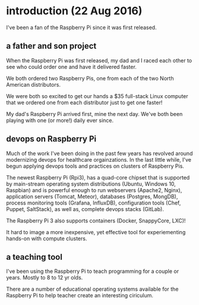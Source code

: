 # introduction (22 Aug 2016)

I've been a fan of the Raspberry Pi since it was first released.

## a father and son project

When the Raspberry Pi was first released, my dad and I raced each other to see who could order one and have it
delivered faster. 

We both ordered two Raspberry Pis, one from each of the two North American distributors. 

We were both so excited to get our hands a $35 full-stack Linux computer that we ordered one from each distributor just
to get one faster!

My dad's Raspberry Pi arrived first, mine the next day. We've both been playing with one (or more!) daily ever since.

## devops on Raspberry Pi

Much of the work I've been doing in the past few years has revolved around modernizing devops for healthcare
orgainzations. In the last little while, I've begun applying devops tools and practices on clusters of Raspberry Pis.

The newest Raspberry Pi (Rpi3), has a quad-core chipset that is supported by main-stream operating system distributions
(Ubuntu, Windows 10, Raspbian) and is powerful enough to run webservers (Apache2, Nginx), application servers (Tomcat,
Meteor), databases (Postgres, MongDB), process monitoring tools (Grafana, InfluxDB), configuration tools (Chef, Puppet,
SaltStack), as well as, complete devops stacks (GitLab).

The Raspberry Pi 3 also supports containers (Docker, SnappyCore, LXC)!

It hard to image a more inexpensive, yet effective tool for experiementing hands-on with compute clusters.

## a teaching tool

I've been using the Raspberry Pi to teach programming for a couple or years. Mostly to 8 to 12 yr olds.

There are a number of educational operating systems available for the Raspberry Pi to help teacher create an
interesting ciriculum.


